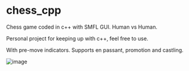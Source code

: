 # chess_cpp
Chess game coded in c++ with SMFL GUI. Human vs Human.

Personal project for keeping up with c++, feel free to use.

With pre-move indicators. Supports en passant, promotion and castling.

![image](https://github.com/user-attachments/assets/0a3fb164-5d75-4512-a6e3-b74d2eb6c21a)
